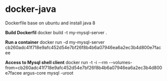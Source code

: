 # docker-java
Dockerfile base on ubuntu and install java 8

**Build Dockerfil**
docker build -t my-mysql-server .

**Run a container**
docker run -d my-mysql-server 
cb260adc41f718e9afc452d54e7bf26f8b4b6a07946ea6a2ec3b4d800e7facee

**Access to Mysql shell client**
docker run -t -i --rm --volumes-from=cb260adc41f718e9afc452d54e7bf26f8b4b6a07946ea6a2ec3b4d800e7facee  argus-core mysql -uroot

